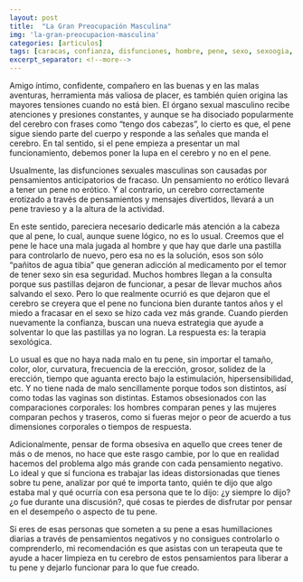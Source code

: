 ```yaml
---
layout: post
title:  "La Gran Preocupación Masculina"
img: 'la-gran-preocupacion-masculina'
categories: [articulos]
tags: [caracas, confianza, disfunciones, hombre, pene, sexo, sexoogia, sexologo, terapia]
excerpt_separator: <!--more-->
---
```


Amigo íntimo, confidente, compañero en las buenas y en las malas aventuras, herramienta más valiosa de placer, es también quien origina las mayores tensiones cuando no está bien. El órgano sexual masculino recibe atenciones y presiones constantes, y aunque se ha disociado popularmente del cerebro con frases como “tengo dos cabezas”, lo cierto es que, el pene sigue siendo parte del cuerpo y responde a las señales que manda el cerebro. En tal sentido, si el pene empieza a presentar un mal funcionamiento, debemos poner la lupa en el cerebro y no en el pene.

Usualmente, las disfunciones sexuales masculinas son causadas por pensamientos anticipatorios de fracaso. Un pensamiento no erótico llevará a tener un pene no erótico. Y al contrario, un cerebro correctamente erotizado a través de pensamientos y mensajes divertidos, llevará a un pene travieso y a la altura de la actividad.

En este sentido, pareciera necesario dedicarle más atención a la cabeza que al pene, lo cual, aunque suene lógico, no es lo usual. Creemos que el pene le hace una mala jugada al hombre y que hay que darle una pastilla para controlarlo de nuevo, pero esa no es la solución, esos son sólo “pañitos de agua tibia” que generan adicción al medicamento por el temor de tener sexo sin esa seguridad. Muchos hombres llegan a la consulta porque sus pastillas dejaron de funcionar, a pesar de llevar muchos años salvando el sexo. Pero lo que realmente ocurrió es que dejaron que el cerebro se creyera que el pene no funciona bien durante tantos años y el miedo a fracasar en el sexo se hizo cada vez más grande. Cuando pierden nuevamente la confianza, buscan una nueva estrategia que ayude a solventar lo que las pastillas ya no logran. La respuesta es: la terapia sexológica.

Lo usual es que no haya nada malo en tu pene, sin importar el tamaño, color, olor, curvatura, frecuencia de la erección, grosor, solidez de la erección, tiempo que aguanta erecto bajo la estimulación, hipersensibilidad, etc. Y no tiene nada de malo sencillamente porque todos son distintos, así como todas las vaginas son distintas. Estamos obsesionados con las comparaciones corporales: los hombres comparan penes y las mujeres comparan pechos y traseros, como si fueras mejor o peor de acuerdo a tus dimensiones corporales o tiempos de respuesta.

Adicionalmente, pensar de forma obsesiva en aquello que crees tener de más o de menos, no hace que este rasgo cambie, por lo que en realidad hacemos del problema algo más grande con cada pensamiento negativo. Lo ideal y que sí funciona es trabajar las ideas distorsionadas que tienes sobre tu pene, analizar por qué te importa tanto, quién te dijo que algo estaba mal y qué ocurría con esa persona que te lo dijo: ¿y siempre lo dijo? ¿o fue durante una discusión?, qué cosas te pierdes de disfrutar por pensar en el desempeño o aspecto de tu pene.

Si eres de esas personas que someten a su pene a esas humillaciones diarias a través de pensamientos negativos y no consigues controlarlo o comprenderlo, mi recomendación es que asistas con un terapeuta que te ayude a hacer limpieza en tu cerebro de estos pensamientos para liberar a tu pene y dejarlo funcionar para lo que fue creado.